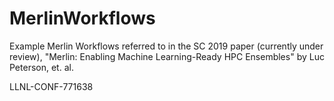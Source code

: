 # MerlinWorkflows

Example Merlin Workflows referred to in the SC 2019 paper (currently under review), "Merlin: Enabling Machine Learning-Ready HPC Ensembles" by Luc Peterson, et. al.

LLNL-CONF-771638

